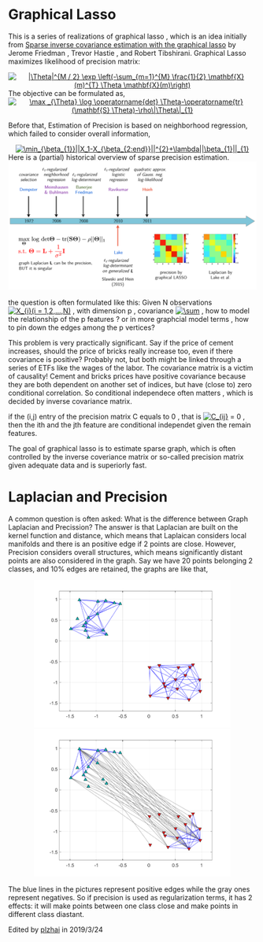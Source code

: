 # Graphical Lasso
This is a series of realizations of graphical lasso , which is an idea initially from [Sparse inverse covariance estimation with the graphical lasso](http://statweb.stanford.edu/~tibs/ftp/graph.pdf) by Jerome Friedman , Trevor Hastie , and Robert Tibshirani.
Graphical Lasso maximizes likelihood of precision matrix:
<div align ="center"><a href="https://www.codecogs.com/eqnedit.php?latex=|\Theta|^{M&space;/&space;2}&space;\exp&space;\left(-\sum_{m=1}^{M}&space;\frac{1}{2}&space;\mathbf{X}(m)^{T}&space;\Theta&space;\mathbf{X}(m)\right)" target="_blank"><img src="https://latex.codecogs.com/gif.latex?|\Theta|^{M&space;/&space;2}&space;\exp&space;\left(-\sum_{m=1}^{M}&space;\frac{1}{2}&space;\mathbf{X}(m)^{T}&space;\Theta&space;\mathbf{X}(m)\right)" title="|\Theta|^{M / 2} \exp \left(-\sum_{m=1}^{M} \frac{1}{2} \mathbf{X}(m)^{T} \Theta \mathbf{X}(m)\right)" /></a></div>
The objective can be formulated as,
<div align="center"><a href="https://www.codecogs.com/eqnedit.php?latex=\max&space;_{\Theta}&space;\log&space;\operatorname{det}&space;\Theta-\operatorname{tr}(\mathbf{S}&space;\Theta)-\rho\|\Theta\|_{1}" target="_blank"><img src="https://latex.codecogs.com/gif.latex?\max&space;_{\Theta}&space;\log&space;\operatorname{det}&space;\Theta-\operatorname{tr}(\mathbf{S}&space;\Theta)-\rho\|\Theta\|_{1}" title="\max _{\Theta} \log \operatorname{det} \Theta-\operatorname{tr}(\mathbf{S} \Theta)-\rho\|\Theta\|_{1}" /></a></div>


Before that, Estimation of Precision is based on neighborhood regression, which failed to consider overall information,
<div align="center">
<a href="https://www.codecogs.com/eqnedit.php?latex=\min_{\beta_{1}}||X_1-X_{\beta_{2:end}}||^{2}&plus;\lambda||\beta_{1}||_{1}" target="_blank"><img src="https://latex.codecogs.com/gif.latex?\min_{\beta_{1}}||X_1-X_{\beta_{2:end}}||^{2}&plus;\lambda||\beta_{1}||_{1}" title="\min_{\beta_{1}}||X_1-X_{\beta_{2:end}}||^{2}+\lambda||\beta_{1}||_{1}" /></a>
</div>
 Here is a (partial) historical overview of sparse precision estimation.
<div align="center">
    <img src="/img/precision_view.PNG">
</div>

the question is often formulated like this: Given N observations <a href="https://www.codecogs.com/eqnedit.php?latex=X_{i}(i&space;=&space;1,2,...,N)" target="_blank"><img src="https://latex.codecogs.com/gif.latex?X_{i}(i&space;=&space;1,2,...,N)" title="X_{i}(i = 1,2,...,N)" /></a> , with dimension p , covariance <a href="https://www.codecogs.com/eqnedit.php?latex=\sum" target="_blank"><img src="https://latex.codecogs.com/gif.latex?\sum" title="\sum" /></a> , how to model the relationship of the p features ? or in more graphcial model terms , how to pin down the edges among the p vertices?

This problem is very practically significant. Say if the price of cement increases, should the price of bricks really increase too, even if there covariance is positive? Probably not, but both might be linked through a series of ETFs like the wages of the labor. The covariance matrix is a victim of causality! Cement and bricks prices have positive covariance because they are both dependent on another set of indices, but have (close to) zero conditional correlation. So conditional independece often matters , which is decided by inverse covariance  matrix.

if the (i,j) entry of the precision matrix C equals to 0 , that is <a href="https://www.codecogs.com/eqnedit.php?latex=C_{ij}" target="_blank"><img src="https://latex.codecogs.com/gif.latex?C_{ij}" title="C_{ij}" /></a> = 0 ,  then the ith and the jth feature are conditional independet given the remain features.

The goal of graphical lasso is to estimate sparse graph, which is often controlled by the inverse coveriance matrix or so-called precision matrix given adequate data and is superiorly fast.

# Laplacian and Precision

A common question is often asked: What is the difference between Graph Laplacian and Precission? The answer is that Laplacian are built on the kernel function and distance, which means that Laplaican considers local manifolds and there is an  positive edge if 2 points are close. However, Precision considers overall structures, which means significantly distant points are also considered in the graph. Say we have 20 points belonging 2 classes, and 10% edges are retained, the graphs are like that,

<div align="center">
    <img src="/img/laplacian.png"   width="400"/>
    <img src="/img/precision.png"   width="400"/>
</div>

The blue lines in the pictures represent positive edges while the gray ones represent negatives. So if precision is used as regularization terms, it has 2 effects: it will make points between one class close and make points in different class diastant.


Edited by [plzhai](https://plzhai.github.io) in 2019/3/24

